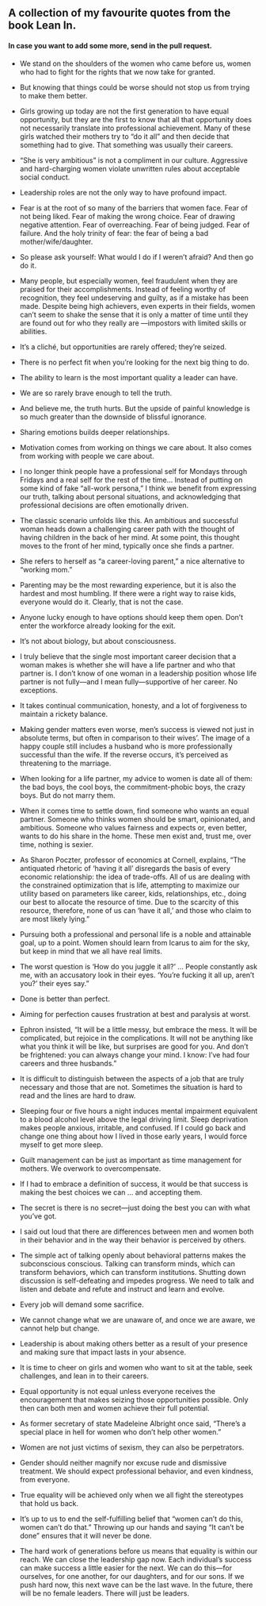 ## A collection of my favourite quotes from the book Lean In. 
#### In case you want to add some more, send in the pull request.

- We stand on the shoulders of the women who came before us, women who had to fight for the rights that we now take for granted.

- But knowing that things could be worse should not stop us from trying to make them better.

- Girls growing up today are not the first generation to have equal opportunity, but they are the first to know that all that opportunity does not necessarily translate into professional achievement. Many of these girls watched their mothers try to “do it all” and then decide that something had to give. That something was usually their careers.

- “She is very ambitious” is not a compliment in our culture. Aggressive and hard-charging women violate unwritten rules about acceptable social conduct.

- Leadership roles are not the only way to have profound impact.

- Fear is at the root of so many of the barriers that women face. Fear of not being liked. Fear of making the wrong choice. Fear of drawing negative attention. Fear of overreaching. Fear of being judged. Fear of failure. 
And the holy trinity of fear: the fear of being a bad mother/wife/daughter.

- So please ask yourself: What would I do if I weren’t afraid? And then go do it.

- Many people, but especially women, feel fraudulent when they are praised for their accomplishments. Instead of feeling worthy of recognition, they feel undeserving and guilty, as if a mistake has been made. Despite being high achievers, even experts in their fields, women can’t seem to shake the sense that it is only a matter of time until they are found out for who they really are —impostors with limited skills or abilities.

- It’s a cliché, but opportunities are rarely offered; they’re seized.

- There is no perfect fit when you’re looking for the next big thing to do. 

- The ability to learn is the most important quality a leader can have.

- We are so rarely brave enough to tell the truth.

- And believe me, the truth hurts. But the upside of painful knowledge is so much greater than the downside of blissful ignorance.

- Sharing emotions builds deeper relationships. 

- Motivation comes from working on things we care about. It also comes from working with people we care about. 

- I no longer think people have a professional self for Mondays through Fridays and a real self for the rest of the time... Instead of putting on some kind of fake “all-work persona,” I think we benefit from expressing our truth, talking about personal situations, and acknowledging that professional decisions are often emotionally driven.

- The classic scenario unfolds like this. An ambitious and successful woman heads down a challenging career path with the thought of having children in the back of her mind. At some point, this thought moves to the front of her mind, typically once she finds a partner.

- She refers to herself as “a career-loving parent,” a nice alternative to “working mom.”

- Parenting may be the most rewarding experience, but it is also the hardest and most humbling. If there were a right way
to raise kids, everyone would do it. Clearly, that is not the case.

- Anyone lucky enough to have options should keep them open. Don’t enter the workforce already looking for the exit. 

- It’s not about biology, but about consciousness.

- I truly believe that the single most important career decision that a woman makes is whether she will have a life partner and who that partner is. I don’t know of one woman in a leadership position whose life partner is not fully—and I mean fully—supportive of her career. No exceptions.

- It takes continual communication, honesty, and a lot of forgiveness to maintain a rickety balance.

- Making gender matters even worse, men’s success is viewed not just in absolute terms, but often in comparison to their wives’. 
The image of a happy couple still includes a husband who is more professionally successful than the wife. If the reverse occurs, it’s perceived as threatening to the marriage.

- When looking for a life partner, my advice to women is date all of them: the bad boys, the cool boys, the commitment-phobic boys, the crazy boys. But do not marry them. 

- When it comes time to settle down, find someone who wants an equal partner. Someone who thinks women should be smart, opinionated, and ambitious. Someone who values fairness and expects or, even better, wants to do his share in the home. These men exist and, trust me, over time, nothing is sexier.

- As Sharon Poczter, professor of economics at Cornell, explains, “The antiquated rhetoric of ‘having it all’ disregards the basis of every economic relationship: the idea of trade-offs. All of us are dealing with the constrained optimization that is life, attempting to maximize our utility based on parameters like career, kids, relationships, etc., doing our best to allocate the resource of time. Due to the scarcity of this resource, therefore, none of us can ‘have it all,’ and those who claim
to are most likely lying.”

- Pursuing both a professional and personal life is a noble and attainable goal, up to a point. Women should learn from Icarus to aim for the sky, but keep in mind that we all have real limits.

- The worst question is ‘How do you juggle it all?’ ... People constantly ask me, with an accusatory look in their eyes. ‘You’re fucking it all up, aren’t you?’ their eyes say.”

- Done is better than perfect.

- Aiming for perfection causes frustration at best and paralysis at worst. 

- Ephron insisted, “It will be a little messy, but embrace the mess. It will be complicated, but rejoice in the complications. It will not be anything like what you think it will be like, but surprises are good for you. And don’t be frightened: you can always change your mind. I know: I’ve had four careers and three husbands.”

- It is difficult to distinguish between the aspects of a job that are truly necessary and those that are not. Sometimes the situation is hard to read and the lines are hard to draw.

- Sleeping four or five hours a night induces mental impairment equivalent to a blood alcohol level above the legal driving limit. Sleep deprivation makes people anxious, irritable, and confused. If I could go back and change one thing about how I lived in those early years, I would force myself to get more sleep.

- Guilt management can be just as important as time management for mothers. We overwork to overcompensate.

- If I had to embrace a definition of success, it would be that success is making the best choices we can ... and accepting them.

- The secret is there is no secret—just doing the best you can with what you’ve got.

- I said out loud that there are differences between men and women both in their behavior and in the way their behavior is perceived by others.

- The simple act of talking openly about behavioral patterns makes the subconscious conscious. Talking can transform minds, which can transform behaviors, which can transform institutions. Shutting down discussion is self-defeating and impedes progress. We need to talk and listen and debate and refute and instruct and learn and evolve.

- Every job will demand some sacrifice. 

- We cannot change what we are unaware of, and once we are aware, we cannot help but change.

- Leadership is about making others better as a result of your presence and making sure that impact lasts in your absence.

- It is time to cheer on girls and women who want to sit at the table, seek challenges, and lean in to their careers.

- Equal opportunity is not equal unless everyone receives the encouragement that makes seizing those opportunities possible. Only then can both men and women achieve their full potential.

- As former secretary of state Madeleine Albright once said, “There’s a special place in hell for women who don’t help other
women.”

- Women are not just victims of sexism, they can also be perpetrators.

- Gender should neither magnify nor excuse rude and dismissive treatment. We should expect professional behavior, and even kindness, from everyone.

- True equality will be achieved only when we all fight the stereotypes that hold us back. 

- It’s up to us to end the self-fulfilling belief that “women can’t do this, women can’t do that.” Throwing up our hands and saying “It can’t be done” ensures that it will never be done.

- The hard work of generations before us means that equality is within our reach. We can close the leadership gap now. Each individual’s success can make success a little easier for the next. We can do this—for ourselves, for one another, for our daughters, and for our sons. If we push hard now, this next wave can be the last wave. In the future, there will be no female leaders. There will just be leaders.
